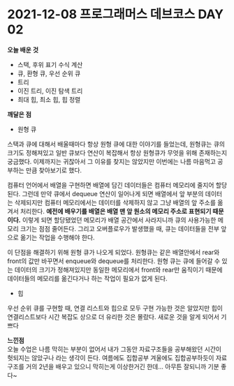 # 2021-12-08 프로그래머스 데브코스 DAY 02

**오늘 배운 것**

-   스택, 후위 표기 수식 계산
-   큐, 환형 큐, 우선 순위 큐
-   트리
-   이진 트리, 이진 탐색 트리
-   최대 힙, 최소 힙, 힙 정렬

**깨달은 점**

-   원형 큐

스택과 큐에 대해서 배울때마다 항상 원형 큐에 대한 이야기를 들었는데, 원형큐는 큐의 크기도 정해져있고 일반 큐보다 연산이 복잡해서 항상 원형큐가 무엇을 위해 존재하는지 궁금했다. 이제까지는 귀찮아서 그 이유를 찾지는 않았지만 이번에는 나름 마음먹고 공부하는 만큼 찾아보기로 했다.

컴퓨터 언어에서 배열을 구현하면 배열에 담긴 데이터들은 컴퓨터 메모리에 줄지어 할당된다. 그런데 만약 큐에서 dequeue 연산이 일어나게 되면 배열에서 앞 부분의 데이터는 삭제되지만 컴퓨터 메모리에서는 데이터를 삭제하지 않고 그냥 배열의 앞 주소를 옮겨서 처리한다. **예전에 배우기를 배열은 배열 맨 앞 원소의 메모리 주소로 표현되기 때문이다.** 이렇게 되면 할당됐었던 메모리가 배열 공간에서 사라지니까 큐의 사용가능한 메모리 크기는 점점 줄어든다. 그리고 오버플로우가 발생했을 때, 큐는 데이터들을 전부 앞으로 옮기는 작업을 수행해야 한다.

이 단점을 해결하기 위해 원형 큐가 나오게 되었다. 원형큐는 같은 배열안에서 rear와 front의 값만 바꾸면서 enqueue와 dequeue를 처리한다. 원형 큐는 큐에 들어갈 수 있는 데이터의 크기가 정해져있지만 동일한 메모리에서 front와 rear만 움직이기 때문에 데이터들의 메모리를 옮긴다거나 하는 작업이 필요가 없게 된다.

-   힙

우선 순위 큐를 구현할 때, 연결 리스트와 힙으로 모두 구현 가능한 것은 알았지만 힙이 연결리스트보다 시간 복잡도 상으로 더 유리한 것은 몰랐다. 새로운 것을 알게 되어서 기쁘다

**느낀점**  
오늘 수업은 나름 막히는 부분이 없어서 내가 그동안 자료구조들을 공부해왔던 시간이 헛되지는 않았구나 라는 생각이 든다. 여름에도 집합공부 겨울에도 집합공부하듯이 자료구조를 거의 2년을 배우고 있으니 막히는게 이상한거긴 한데... 아무튼 잘되니까 기분 좋다~

